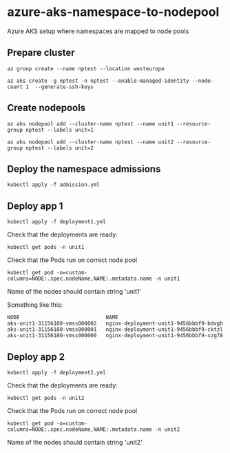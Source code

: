 # azure-aks-namespace-to-nodepool
Azure AKS setup where namespaces are mapped to node pools


## Prepare cluster

```
az group create --name nptest --location westeurope

az aks create -g nptest -n nptest --enable-managed-identity --node-count 1  --generate-ssh-keys

```

## Create nodepools
```
az aks nodepool add --cluster-name nptest --name unit1 --resource-group nptest --labels unit=1

az aks nodepool add --cluster-name nptest --name unit2 --resource-group nptest --labels unit=2

```

## Deploy the namespace admissions

```
kubectl apply -f admission.yml

```

## Deploy app 1

```
kubectl apply -f deployment1.yml

```
Check that the deployments are ready:
```
kubectl get pods -n unit1
```
Check that the Pods run on correct node pool
```
kubectl get pod -o=custom-columns=NODE:.spec.nodeName,NAME:.metadata.name -n unit1
```
Name of the nodes should contain string 'unit1'

Something like this:
```
NODE                            NAME
aks-unit1-31156180-vmss000002   nginx-deployment-unit1-9456bbbf9-bdvgh
aks-unit1-31156180-vmss000001   nginx-deployment-unit1-9456bbbf9-cktzl
aks-unit1-31156180-vmss000000   nginx-deployment-unit1-9456bbbf9-xzg78
```

## Deploy app 2
```
kubectl apply -f deployment2.yml

```
Check that the deployments are ready:
```
kubectl get pods -n unit2
```
Check that the Pods run on correct node pool
```
kubectl get pod -o=custom-columns=NODE:.spec.nodeName,NAME:.metadata.name -n unit2
```
Name of the nodes should contain string 'unit2'